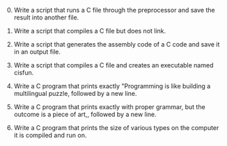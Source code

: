 0. Write a script that runs a C file through the preprocessor and save the result into another file.

1. Write a script that compiles a C file but does not link.

2. Write a script that generates the assembly code of a C code and save it in an output file.

3. Write a script that compiles a C file and creates an executable named cisfun.

4. Write a C program that prints exactly "Programming is like building a multilingual puzzle, followed by a new line.

5. Write a C program that prints exactly with proper grammar, but the outcome is a piece of art,, followed by a new line.

6. Write a C program that prints the size of various types on the computer it is compiled and run on.

